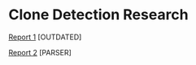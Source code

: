 # Clone Detection Research

[Report 1](./Report_1.md) [OUTDATED]

[Report 2](./Report_2.md) [PARSER]
